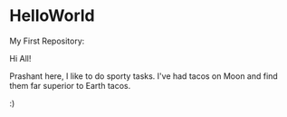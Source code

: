 # HelloWorld
My First Repository:

Hi All!

Prashant here, I like to do sporty tasks.
I've had tacos on Moon and find them far superior to Earth tacos.

:)

